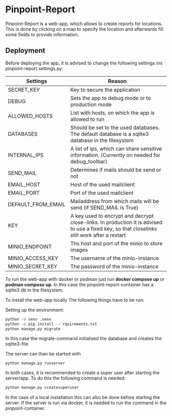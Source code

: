 # Pinpoint-Report

Pinpoint-Report is a web-app, which allows to create reports for locations.
This is done by clicking on a map to specify the location and afterwards
fill some fields to provide information.

## Deployment

Before deploying the app, it is advised to change the following settings ins pinpoint-report.settings.py:

Settings | Reason
---------|------
SECRET_KEY | Key to secure the application
DEBUG | Sets the app to debug mode or to production mode
ALLOWED_HOSTS | List with hosts, on which the app is allowed to run
DATABASES | Should be set to the used databases. The default database is a sqlite3 database in the filesystem
INTERNAL_IPS | A list of ips, which can share sensitive information. (Currently on needed for debug_toolbar)
SEND_MAIL | Determines if mails should be send or not
EMAIL_HOST | Host of the used mailclient
EMAIL_PORT | Port of the used mailclient
DEFAULT_FROM_EMAIL | Mailaddress from which mails will be send (if SEND_MAIL is True)
KEY |  A key used to encrypt and decrypt close-links. In production it is advised to use a fixed key, so that closelinks still work after a restart
MINIO_ENDPOINT | Ths host and port of the minio to store images
MINIO_ACCESS_KEY | The username of the minio-instance
MINIO_SECRET_KEY | The password of the minio-instance

To run the web-app with docker or podman just run **docker compose up** or **podman compose up**.
In this case the pinpoint-report-container has a sqlite3 db in the filesystem.

To install the web-app locally The following things have to be run:

Setting up the environment:

``` sh
python -m venv .venv 
python -m pip install -r rquirements.txt 
python manage.py migrate 
```

In this case the migrate-command initialised the database and creates the sqlite3-file.

The server can than be started with

```
python manage.py runserver
```

In both cases, it is recommended to create a super user after starting the server/app.
To do this the following command is needed:

```sh
python manage.py createsuperuser
```

In the case of a local installation this can also be done before starting the server.
If the server is run via docker, it is needed to run the command in the pinpoint-container.
